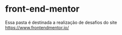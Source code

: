 # front-end-mentor
Essa pasta é destinada a realização de desafios do site https://www.frontendmentor.io/
